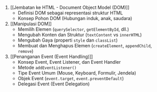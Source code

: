 

1. [[Jembatan ke HTML - Document Object Model (DOM)]]
	- Definisi DOM sebagai representasi struktur HTML
	- Konsep Pohon DOM (Hubungan induk, anak, saudara)
2. [[Manipulasi DOM]]
	- Memilih Elemen (`querySelector`, `getElementById`, dll.)
	- Mengubah Konten dan Struktur (`textContent` vs `innerHTML`)
	- Mengubah Gaya (properti `style` dan `classList`)
	- Membuat dan Menghapus Elemen (`createElement`, `appendChild`, `remove`)
3. [[Penanganan Event (Event Handling)]]
	- Konsep Event, Event Listener, dan Event Handler
	- Metode `addEventListener()`
	- Tipe Event Umum (Mouse, Keyboard, Formulir, Jendela)
	- Objek Event (`event.target`, `event.preventDefault`)
	- Delegasi Event (Event Delegation)